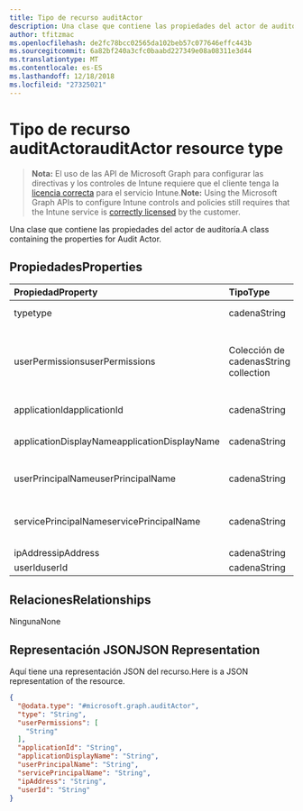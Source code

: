 ```yaml
---
title: Tipo de recurso auditActor
description: Una clase que contiene las propiedades del actor de auditoría.
author: tfitzmac
ms.openlocfilehash: de2fc78bcc02565da102beb57c077646effc443b
ms.sourcegitcommit: 6a82bf240a3cfc0baabd227349e08a08311e3d44
ms.translationtype: MT
ms.contentlocale: es-ES
ms.lasthandoff: 12/18/2018
ms.locfileid: "27325021"
---
```

# <a name="auditactor-resource-type"></a><span data-ttu-id="2a8f3-103">Tipo de recurso auditActor</span><span class="sxs-lookup"><span data-stu-id="2a8f3-103">auditActor resource type</span></span>

> <span data-ttu-id="2a8f3-104">**Nota:** El uso de las API de Microsoft Graph para configurar las directivas y los controles de Intune requiere que el cliente tenga la [licencia correcta](https://go.microsoft.com/fwlink/?linkid=839381) para el servicio Intune.</span><span class="sxs-lookup"><span data-stu-id="2a8f3-104">**Note:** Using the Microsoft Graph APIs to configure Intune controls and policies still requires that the Intune service is [correctly licensed](https://go.microsoft.com/fwlink/?linkid=839381) by the customer.</span></span>

<span data-ttu-id="2a8f3-105">Una clase que contiene las propiedades del actor de auditoría.</span><span class="sxs-lookup"><span data-stu-id="2a8f3-105">A class containing the properties for Audit Actor.</span></span>
## <a name="properties"></a><span data-ttu-id="2a8f3-106">Propiedades</span><span class="sxs-lookup"><span data-stu-id="2a8f3-106">Properties</span></span>
|<span data-ttu-id="2a8f3-107">Propiedad</span><span class="sxs-lookup"><span data-stu-id="2a8f3-107">Property</span></span>|<span data-ttu-id="2a8f3-108">Tipo</span><span class="sxs-lookup"><span data-stu-id="2a8f3-108">Type</span></span>|<span data-ttu-id="2a8f3-109">Descripción</span><span class="sxs-lookup"><span data-stu-id="2a8f3-109">Description</span></span>|
|:---|:---|:---|
|<span data-ttu-id="2a8f3-110">type</span><span class="sxs-lookup"><span data-stu-id="2a8f3-110">type</span></span>|<span data-ttu-id="2a8f3-111">cadena</span><span class="sxs-lookup"><span data-stu-id="2a8f3-111">String</span></span>|<span data-ttu-id="2a8f3-112">Tipo de actor.</span><span class="sxs-lookup"><span data-stu-id="2a8f3-112">Actor Type.</span></span>|
|<span data-ttu-id="2a8f3-113">userPermissions</span><span class="sxs-lookup"><span data-stu-id="2a8f3-113">userPermissions</span></span>|<span data-ttu-id="2a8f3-114">Colección de cadenas</span><span class="sxs-lookup"><span data-stu-id="2a8f3-114">String collection</span></span>|<span data-ttu-id="2a8f3-115">Lista de los permisos de usuario cuando se ha realizado la auditoría.</span><span class="sxs-lookup"><span data-stu-id="2a8f3-115">List of user permissions when the audit was performed.</span></span>|
|<span data-ttu-id="2a8f3-116">applicationId</span><span class="sxs-lookup"><span data-stu-id="2a8f3-116">applicationId</span></span>|<span data-ttu-id="2a8f3-117">cadena</span><span class="sxs-lookup"><span data-stu-id="2a8f3-117">String</span></span>|<span data-ttu-id="2a8f3-118">Id. de aplicación de AAD</span><span class="sxs-lookup"><span data-stu-id="2a8f3-118">AAD Application Id.</span></span>|
|<span data-ttu-id="2a8f3-119">applicationDisplayName</span><span class="sxs-lookup"><span data-stu-id="2a8f3-119">applicationDisplayName</span></span>|<span data-ttu-id="2a8f3-120">cadena</span><span class="sxs-lookup"><span data-stu-id="2a8f3-120">String</span></span>|<span data-ttu-id="2a8f3-121">Nombre de la aplicación.</span><span class="sxs-lookup"><span data-stu-id="2a8f3-121">Name of the Application.</span></span>|
|<span data-ttu-id="2a8f3-122">userPrincipalName</span><span class="sxs-lookup"><span data-stu-id="2a8f3-122">userPrincipalName</span></span>|<span data-ttu-id="2a8f3-123">cadena</span><span class="sxs-lookup"><span data-stu-id="2a8f3-123">String</span></span>|<span data-ttu-id="2a8f3-124">Nombre principal de usuario (UPN).</span><span class="sxs-lookup"><span data-stu-id="2a8f3-124">User Principal Name (UPN).</span></span>|
|<span data-ttu-id="2a8f3-125">servicePrincipalName</span><span class="sxs-lookup"><span data-stu-id="2a8f3-125">servicePrincipalName</span></span>|<span data-ttu-id="2a8f3-126">cadena</span><span class="sxs-lookup"><span data-stu-id="2a8f3-126">String</span></span>|<span data-ttu-id="2a8f3-127">Nombre de entidad de seguridad de servicio (SPN).</span><span class="sxs-lookup"><span data-stu-id="2a8f3-127">Service Principal Name (SPN).</span></span>|
|<span data-ttu-id="2a8f3-128">ipAddress</span><span class="sxs-lookup"><span data-stu-id="2a8f3-128">ipAddress</span></span>|<span data-ttu-id="2a8f3-129">cadena</span><span class="sxs-lookup"><span data-stu-id="2a8f3-129">String</span></span>|<span data-ttu-id="2a8f3-130">IPAddress.</span><span class="sxs-lookup"><span data-stu-id="2a8f3-130">IPAddress.</span></span>|
|<span data-ttu-id="2a8f3-131">userId</span><span class="sxs-lookup"><span data-stu-id="2a8f3-131">userId</span></span>|<span data-ttu-id="2a8f3-132">cadena</span><span class="sxs-lookup"><span data-stu-id="2a8f3-132">String</span></span>|<span data-ttu-id="2a8f3-133">Id. de usuario.</span><span class="sxs-lookup"><span data-stu-id="2a8f3-133">User Id.</span></span>|

## <a name="relationships"></a><span data-ttu-id="2a8f3-134">Relaciones</span><span class="sxs-lookup"><span data-stu-id="2a8f3-134">Relationships</span></span>
<span data-ttu-id="2a8f3-135">Ninguna</span><span class="sxs-lookup"><span data-stu-id="2a8f3-135">None</span></span>
## <a name="json-representation"></a><span data-ttu-id="2a8f3-136">Representación JSON</span><span class="sxs-lookup"><span data-stu-id="2a8f3-136">JSON Representation</span></span>
<span data-ttu-id="2a8f3-137">Aquí tiene una representación JSON del recurso.</span><span class="sxs-lookup"><span data-stu-id="2a8f3-137">Here is a JSON representation of the resource.</span></span>
<!-- {
  "blockType": "resource",
  "@odata.type": "microsoft.graph.auditActor"
}
-->
``` json
{
  "@odata.type": "#microsoft.graph.auditActor",
  "type": "String",
  "userPermissions": [
    "String"
  ],
  "applicationId": "String",
  "applicationDisplayName": "String",
  "userPrincipalName": "String",
  "servicePrincipalName": "String",
  "ipAddress": "String",
  "userId": "String"
}
```




